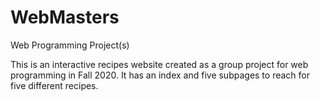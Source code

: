# WebMasters
Web Programming Project(s)

This is an interactive recipes website created as a group project for web programming in Fall 2020. It has an index and five subpages to reach for five different recipes.
